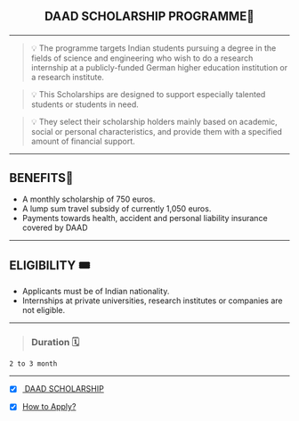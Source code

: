 

## <p align="center"> <b>  DAAD SCHOLARSHIP PROGRAMME🎯 </b> </p> 

---------------------------------------------------------------------------------------------------------

> 💡 The programme targets Indian students pursuing a degree in the fields of science and engineering who wish to do a research internship at a publicly-funded German higher education institution or a research institute.

> 💡 This Scholarships are designed to support especially talented students or students in need.

> 💡  They select their scholarship holders mainly based on academic, social or personal characteristics, and provide them with a specified amount of financial support.
-----------------------------------------------------------------------------------------
 ## BENEFITS🎐

- A monthly scholarship of 750 euros.
- A lump sum travel subsidy of currently 1,050 euros.
- Payments towards health, accident and personal liability insurance covered by DAAD
-------------------------------------------------------------------------------------------

## ELIGIBILITY 🎟
- Applicants must be of Indian nationality.
- Internships at private universities, research institutes or companies are not eligible.


-------------------------------------------------------------------------------------------------

> ### Duration 🗓
` 2 to 3 month `

--------------------------------------------------------------------------------------------------------------------

- [x] [ DAAD SCHOLARSHIP ](https://www.daad.de/en/)
- [x] [How to Apply?](https://www2.daad.de/deutschland/stipendium/datenbank/en/21148-scholarship-database/?detail=50015295)

